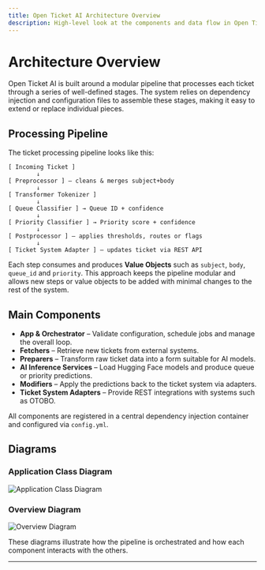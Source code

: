 ```yaml
---
title: Open Ticket AI Architecture Overview
description: High-level look at the components and data flow in Open Ticket AI.
---
```


# Architecture Overview

Open Ticket AI is built around a modular pipeline that processes each ticket through a series of well-defined stages. The system relies on dependency injection and configuration files to assemble these stages, making it easy to extend or replace individual pieces.

## Processing Pipeline

The ticket processing pipeline looks like this:

```
[ Incoming Ticket ]
        ↓
[ Preprocessor ] — cleans & merges subject+body
        ↓
[ Transformer Tokenizer ]
        ↓
[ Queue Classifier ] → Queue ID + confidence
        ↓
[ Priority Classifier ] → Priority score + confidence
        ↓
[ Postprocessor ] — applies thresholds, routes or flags
        ↓
[ Ticket System Adapter ] — updates ticket via REST API
```

Each step consumes and produces **Value Objects** such as `subject`, `body`, `queue_id` and `priority`. This approach keeps the pipeline modular and allows new steps or value objects to be added with minimal changes to the rest of the system.

## Main Components

- **App & Orchestrator** – Validate configuration, schedule jobs and manage the overall loop.
- **Fetchers** – Retrieve new tickets from external systems.
- **Preparers** – Transform raw ticket data into a form suitable for AI models.
- **AI Inference Services** – Load Hugging Face models and produce queue or priority predictions.
- **Modifiers** – Apply the predictions back to the ticket system via adapters.
- **Ticket System Adapters** – Provide REST integrations with systems such as OTOBO.

All components are registered in a central dependency injection container and configured via `config.yml`.

## Diagrams

### Application Class Diagram

![Application Class Diagram](/images/application_class_diagram.png)

### Overview Diagram

![Overview Diagram](/images/overview.png)

These diagrams illustrate how the pipeline is orchestrated and how each component interacts with the others.

---
